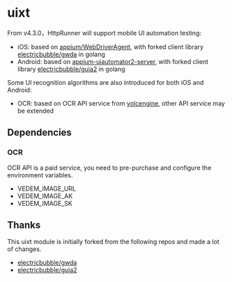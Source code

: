 # uixt

From v4.3.0，HttpRunner will support mobile UI automation testing:

- iOS: based on [appium/WebDriverAgent], with forked client library [electricbubble/gwda] in golang
- Android: based on [appium-uiautomator2-server], with forked client library [electricbubble/guia2] in golang

Some UI recognition algorithms are also introduced for both iOS and Android:

- OCR: based on OCR API service from [volcengine], other API service may be extended

## Dependencies

### OCR

OCR API is a paid service, you need to pre-purchase and configure the environment variables.

- VEDEM_IMAGE_URL
- VEDEM_IMAGE_AK
- VEDEM_IMAGE_SK

## Thanks

This uixt module is initially forked from the following repos and made a lot of changes.

- [electricbubble/gwda]
- [electricbubble/guia2]


[appium/WebDriverAgent]: https://github.com/appium/WebDriverAgent
[electricbubble/gwda]: https://github.com/electricbubble/gwda
[electricbubble/guia2]: https://github.com/electricbubble/guia2
[volcengine]: https://www.volcengine.com/product/text-recognition
[appium-uiautomator2-server]: https://github.com/appium/appium-uiautomator2-server
